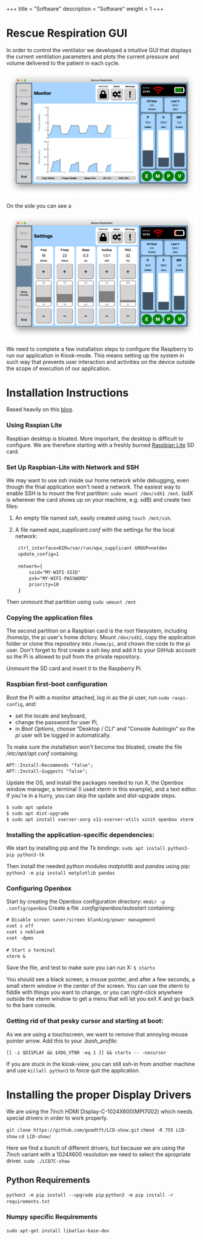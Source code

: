 +++
title = "Software"
description = "Software"
weight = 1
+++

# Rescue Respiration GUI

In order to control the ventilator we developed a intuitive GUI that displays the current ventilation parameters and plots the current pressure and volume delivered to the patient in each cycle.

![Screenshot of the Monitoring GUI](/images/screenshot_monitor.png)

On the side you can see a 

![Screenshot of the Settings GUI](/images/screenshot_settings.png)


We need to complete a few installation steps to configure the Raspberry to run our application in Kiosk-mode. This means setting up the system in such way that prevents user interaction and activities on the device outside the scope of execution of our application.

# Installation Instructions
Based heavily on this [blog](http://shallowsky.com/blog/tech/raspberry-pi-kiosk.html).

### Using Raspian Lite
Raspbian desktop is bloated. More important, the desktop is difficult to configure. We are therefore starting with a freshly burned [Raspbian Lite](https://www.raspberrypi.org/downloads/raspbian/) SD card.

### Set Up Raspbian-Lite with Network and SSH

We may want to use ssh inside our home network while debugging, even though the final application won't need a network. The easiest way to enable SSH is to mount the first partition: `sudo mount /dev/sdX1 /mnt`.
(sdX is wherever the card shows up on your machine, e.g. sdB) and create two files:

1. An empty file named *ssh*, easily created using `touch /mnt/ssh`.
2. A file named *wpa_supplicant.conf* with the settings for the local network:

        ctrl_interface=DIR=/var/run/wpa_supplicant GROUP=netdev
        update_config=1

        network={
            ssid="MY-WIFI-SSID"
            psk="MY-WIFI-PASSWORD"
            priority=10
        }

Then unmount that partition using `sudo umount /mnt`

### Copying the application files

The second partition on a Raspbian card is the root filesystem, including /home/pi, the pi user's home dictory. Mount `/dev/sdX2`, copy the application folder or clone this repository into `/home/pi`, and chown the code to the pi user. Don't forget to first create a ssh key and add it to your GitHub account so the Pi is allowed to pull from the private repository.

Unmount the SD card and insert it to the Raspberry Pi.

### Raspbian first-boot configuration

Boot the Pi with a monitor attached, log in as the pi user, run `sudo raspi-config`, and:

* set the locale and keyboard,
* change the password for user Pi,
* in *Boot Options*, choose “Desktop / CLI” and “Console Autologin” so the *pi* user will be logged in automatically.

To make sure the installation won't become too bloated, create the file */etc/apt/apt.conf* containing:

    APT::Install-Recommends "false";
    APT::Install-Suggests "false";

Update the OS, and install the packages needed to run X, the Openbox window manager, a terminal (I used xterm in this example), and a text editor. If you're in a hurry, you can skip the update and dist-upgrade steps.

    $ sudo apt update
    $ sudo apt dist-upgrade
    $ sudo apt install xserver-xorg x11-xserver-utils xinit openbox xterm

### Installing the application-specific dependencies:
We start by installing pip and the Tk bindings: `sudo apt install python3-pip python3-tk`

Then install the needed python modules *matplotlib* and *pandas* using pip: `python3 -m pip install matplotlib pandas`

### Configuring Openbox
Start by creating the Openbox configuration directory: `mkdir -p .config/openbox`
Create a file *.config/openbox/autostart* containing:

    # Disable screen saver/screen blanking/power management
    xset s off
    xset s noblank
    xset -dpms

    # Start a terminal
    xterm &

Save the file, and test to make sure you can run X: `$ startx`

You should see a black screen, a mouse pointer, and after a few seconds, a small xterm window in the center of the screen. You can use the xterm to fiddle with things you want to change, or you can right-click anywhere outside the xterm window to get a menu that will let you exit X and go back to the bare console.

### Getting rid of that pesky cursor and starting at boot:

As we are using a touchscreen, we want to remove that annoying mouse pointer arrow. Add this to your *.bash_profile*:

    [[ -z $DISPLAY && $XDG_VTNR -eq 1 ]] && startx -- -nocursor

If you are stuck in the kiosk-view, you can still ssh-in from another machine and use `killall python3` to force quit the application.

# Installing the proper Display Drivers
We are using the 7inch HDMI Display-C-1024X600(MPI7002) which needs special drivers in order to work properly.

`git clone https://github.com/goodtft/LCD-show.git`
`chmod -R 755 LCD-show`
`cd LCD-show/`

Here we find a bunch of different drivers, but because we are using the 7inch variant with a 1024X600 resolution we need to select the apropriate driver.
`sudo ./LCD7C-show`

## Python Requirements
`python3 -m pip install --upgrade pip`
`python3 -m pip install -r requirements.txt`

### Numpy specific Requirements
`sudo apt-get install libatlas-base-dev`
